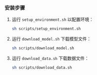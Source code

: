 ### 安装步骤

1. 运行 `setup_environment.sh` 以配置环境：
   ```bash
   sh scripts/setup_environment.sh
   ```

2. 运行 `download_model.sh` 下载模型文件：
    ```bash
    sh scripts/download_model.sh
    ```
    
3. 运行 `download_data.sh` 下载数据文件：
    ```bash
    sh scripts/download_data.sh
    ```